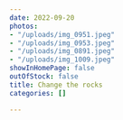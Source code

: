 ```yaml
---
date: 2022-09-20
photos:
- "/uploads/img_0951.jpeg"
- "/uploads/img_0953.jpeg"
- "/uploads/img_0891.jpeg"
- "/uploads/img_1009.jpeg"
showInHomePage: false
outOfStock: false
title: Change the rocks
categories: []

---
```

